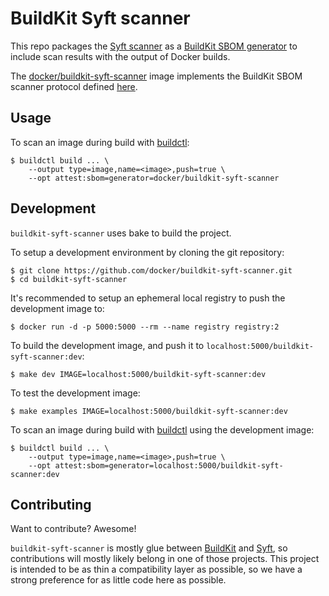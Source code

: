 # BuildKit Syft scanner

This repo packages the [Syft scanner](https://github.com/anchore/syft) as a
[BuildKit SBOM generator](https://github.com/moby/buildkit/blob/master/docs/attestations/sbom.md)
to include scan results with the output of Docker builds.

The [docker/buildkit-syft-scanner](https://hub.docker.com/r/docker/buildkit-syft-scanner)
image implements the BuildKit SBOM scanner protocol defined
[here](https://github.com/moby/buildkit/blob/master/docs/attestations/sbom-protocol.md).

## Usage

To scan an image during build with [buildctl](https://github.com/moby/buildkit):

    $ buildctl build ... \
        --output type=image,name=<image>,push=true \
        --opt attest:sbom=generator=docker/buildkit-syft-scanner

## Development

`buildkit-syft-scanner` uses bake to build the project.

To setup a development environment by cloning the git repository:

    $ git clone https://github.com/docker/buildkit-syft-scanner.git
    $ cd buildkit-syft-scanner

It's recommended to setup an ephemeral local registry to push the development
image to:

    $ docker run -d -p 5000:5000 --rm --name registry registry:2

To build the development image, and push it to `localhost:5000/buildkit-syft-scanner:dev`:

    $ make dev IMAGE=localhost:5000/buildkit-syft-scanner:dev 

To test the development image:

    $ make examples IMAGE=localhost:5000/buildkit-syft-scanner:dev 

To scan an image during build with [buildctl](https://github.com/moby/buildkit)
using the development image:

    $ buildctl build ... \
        --output type=image,name=<image>,push=true \
        --opt attest:sbom=generator=localhost:5000/buildkit-syft-scanner:dev

## Contributing

Want to contribute? Awesome!

`buildkit-syft-scanner` is mostly glue between [BuildKit](https://github.com/moby/buildkit)
and [Syft](https://github.com/anchore/syft), so contributions will mostly
likely belong in one of those projects. This project is intended to be as thin
a compatibility layer as possible, so we have a strong preference for as little
code here as possible.
